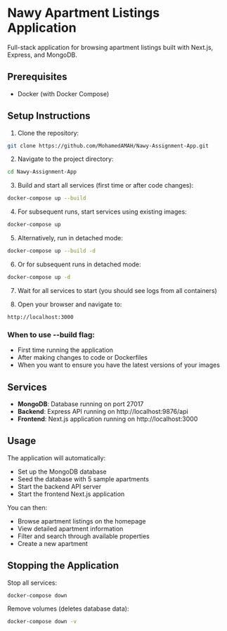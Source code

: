 # Nawy Apartment Listings Application

Full-stack application for browsing apartment listings built with Next.js, Express, and MongoDB.

## Prerequisites

- Docker (with Docker Compose)

## Setup Instructions

1. Clone the repository:
```bash
git clone https://github.com/MohamedAMAH/Nawy-Assignment-App.git
```

2. Navigate to the project directory:
```bash
cd Nawy-Assignment-App
```

3. Build and start all services (first time or after code changes):
```bash
docker-compose up --build
```

4. For subsequent runs, start services using existing images:
```bash
docker-compose up
```

5. Alternatively, run in detached mode:
```bash
docker-compose up --build -d
```

6. Or for subsequent runs in detached mode:
```bash
docker-compose up -d
```

7. Wait for all services to start (you should see logs from all containers)

8. Open your browser and navigate to:
```
http://localhost:3000
```

### When to use --build flag:
- First time running the application
- After making changes to code or Dockerfiles
- When you want to ensure you have the latest versions of your images

## Services

- **MongoDB**: Database running on port 27017
- **Backend**: Express API running on http://localhost:9876/api
- **Frontend**: Next.js application running on http://localhost:3000

## Usage

The application will automatically:
- Set up the MongoDB database
- Seed the database with 5 sample apartments
- Start the backend API server
- Start the frontend Next.js application

You can then:
- Browse apartment listings on the homepage
- View detailed apartment information
- Filter and search through available properties
- Create a new apartment

## Stopping the Application

Stop all services:
```bash
docker-compose down
```

Remove volumes (deletes database data):
```bash
docker-compose down -v
```
